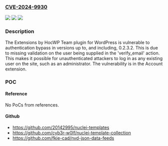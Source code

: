 ### [CVE-2024-9930](https://cve.mitre.org/cgi-bin/cvename.cgi?name=CVE-2024-9930)
![](https://img.shields.io/static/v1?label=Product&message=Extensions%20by%20HocWP%20Team&color=blue)
![](https://img.shields.io/static/v1?label=Version&message=*%3C%3D%200.2.3.2%20&color=brighgreen)
![](https://img.shields.io/static/v1?label=Vulnerability&message=CWE-288%20Authentication%20Bypass%20Using%20an%20Alternate%20Path%20or%20Channel&color=brighgreen)

### Description

The Extensions by HocWP Team plugin for WordPress is vulnerable to authentication bypass in versions up to, and including, 0.2.3.2. This is due to missing validation on the user being supplied in the 'verify_email' action. This makes it possible for unauthenticated attackers to log in as any existing user on the site, such as an administrator. The vulnerability is in the Account extension.

### POC

#### Reference
No PoCs from references.

#### Github
- https://github.com/20142995/nuclei-templates
- https://github.com/cyb3r-w0lf/nuclei-template-collection
- https://github.com/fkie-cad/nvd-json-data-feeds

